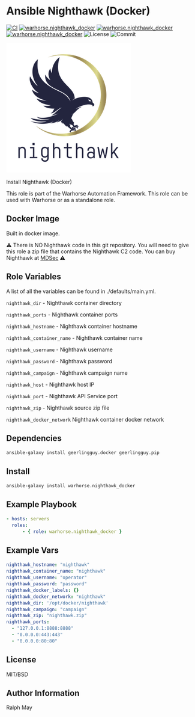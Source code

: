 Ansible Nighthawk (Docker)
=========
[![CI](https://github.com/warhorse/ansible-role-nighthawk-docker/workflows/CI/badge.svg?event=push)](https://github.com/warhorse/ansible-role-nighthawk-docker/actions?query=workflow%3ACI)
[![warhorse.nighthawk_docker](https://img.shields.io/ansible/role/57696)](https://galaxy.ansible.com/warhorse/nighthawk_docker)
[![warhorse.nighthawk_docker](https://img.shields.io/ansible/quality/57696)](https://galaxy.ansible.com/warhorse/nighthawk_docker)
[![warhorse.nighthawk_docker](https://img.shields.io/ansible/role/d/57696)](https://galaxy.ansible.com/warhorse/nighthawk_docker)
![License](https://img.shields.io/github/license/warhorse/ansible-role-nighthawk-docker)
![Commit](https://img.shields.io/github/last-commit/warhorse/ansible-role-nighthawk-docker)

![Nighthawk Logo](./images/nighthawk_logo.png "Nighthawk Logo")


Install Nighthawk (Docker)

This role is part of the Warhorse Automation Framework. This role can be used with Warhorse or as a standalone role.

Docker Image
-------------

Built in docker image.

:warning: There is NO Nighthawk code in this git repository. You will need to give this role a zip file that contains the Nighthawk C2 code. You can buy Nighthawk at [MDSec](https://www.mdsec.co.uk/nighthawk/) :warning:

Role Variables
--------------

A list of all the variables can be found in ./defaults/main.yml.

`nighthawk_dir` - Nighthawk container directory 

`nighthawk_ports` - Nighthawk container ports

`nighthawk_hostname` - Nighthawk container hostname

`nighthawk_container_name` - Nighthawk container name 

`nighthawk_username` - Nighthawk username

`nighthawk_password` - Nighthawk password 

`nighthawk_campaign` - Nighthawk campaign name

`nighthawk_host` - Nighthawk host IP

`nighthawk_port` - Nighthawk API Service port

`nighthawk_zip` - Nighthawk source zip file

`nighthawk_docker_network` Nighthawk container docker network


Dependencies
------------

```shell
ansible-galaxy install geerlingguy.docker geerlingguy.pip
```

Install
------------

```shell
ansible-galaxy install warhorse.nighthawk_docker
```

Example Playbook
----------------

```yaml
- hosts: servers
  roles:
      - { role: warhorse.nighthawk_docker }
```

Example Vars
----------------

```yaml
nighthawk_hostname: "nighthawk"
nighthawk_container_name: "nighthawk"
nighthawk_username: "operator"
nighthawk_password: "password"
nighthawk_docker_labels: {}
nighthawk_docker_network: "nighthawk"
nighthawk_dir: '/opt/docker/nighthawk'
nighthawk_campaign: "campaign"
nighthawk_zip: "nighthawk.zip"
nighthawk_ports:
  - "127.0.0.1:8888:8888"
  - "0.0.0.0:443:443"
  - "0.0.0.0:80:80"
```

License
-------

MIT/BSD

Author Information
------------------

Ralph May
